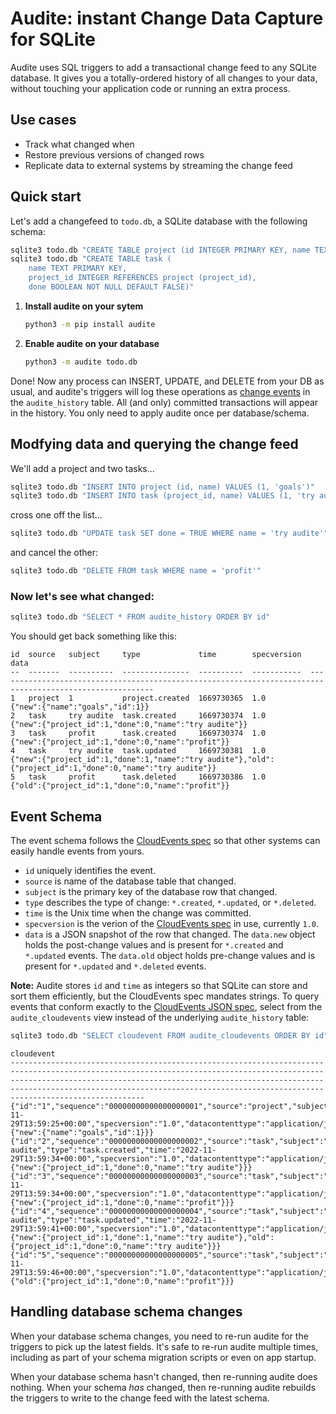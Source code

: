 # Audite: instant Change Data Capture for SQLite

Audite uses SQL triggers to add a transactional change feed to any SQLite
database. It gives you a totally-ordered history of all changes to your data,
without touching your application code or running an extra process.

## Use cases
- Track what changed when
- Restore previous versions of changed rows
- Replicate data to external systems by streaming the change feed

## Quick start

Let's add a changefeed to `todo.db`, a SQLite database with the following schema:

```sh
sqlite3 todo.db "CREATE TABLE project (id INTEGER PRIMARY KEY, name TEXT)"
sqlite3 todo.db "CREATE TABLE task (
    name TEXT PRIMARY KEY,
    project_id INTEGER REFERENCES project (project_id),
    done BOOLEAN NOT NULL DEFAULT FALSE)"
```

1. **Install audite on your sytem**
    ```sh
    python3 -m pip install audite
    ```
2. **Enable audite on your database**
    ```sh
    python3 -m audite todo.db
    ```

Done! Now any process can INSERT, UPDATE, and DELETE from your DB as usual, and
audite's triggers will log these operations as [change events](#event-schema)
in the `audite_history` table. All (and only) committed transactions will
appear in the history. You only need to apply audite once per database/schema.

## Modfying data and querying the change feed

We'll add a project and two tasks...

```sh
sqlite3 todo.db "INSERT INTO project (id, name) VALUES (1, 'goals')"
sqlite3 todo.db "INSERT INTO task (project_id, name) VALUES (1, 'try audite'), (1, 'profit')"
```

cross one off the list...
```sh
sqlite3 todo.db "UPDATE task SET done = TRUE WHERE name = 'try audite'"
```

and cancel the other:
```sh
sqlite3 todo.db "DELETE FROM task WHERE name = 'profit'"
```

### Now let's see what changed:
```sh
sqlite3 todo.db "SELECT * FROM audite_history ORDER BY id"
```

You should get back something like this:
```
id  source   subject     type             time        specversion  data                                                                                                     
--  -------  ----------  ---------------  ----------  -----------  ---------------------------------------------------------------------------------------------------------
1   project  1           project.created  1669730365  1.0          {"new":{"name":"goals","id":1}}                                                                          
2   task     try audite  task.created     1669730374  1.0          {"new":{"project_id":1,"done":0,"name":"try audite"}}                                                    
3   task     profit      task.created     1669730374  1.0          {"new":{"project_id":1,"done":0,"name":"profit"}}                                                        
4   task     try audite  task.updated     1669730381  1.0          {"new":{"project_id":1,"done":1,"name":"try audite"},"old":{"project_id":1,"done":0,"name":"try audite"}}
5   task     profit      task.deleted     1669730386  1.0          {"old":{"project_id":1,"done":0,"name":"profit"}}                                                        
```

## Event Schema
The event schema follows the [CloudEvents
spec](https://github.com/cloudevents/spec) so that other systems can easily
handle events from yours.

- `id` uniquely identifies the event.
- `source` is name of the database table that changed.
- `subject` is the primary key of the database row that changed.
- `type` describes the type of change: `*.created`, `*.updated`, or `*.deleted`.
- `time` is the Unix time when the change was committed.
- `specversion` is the verion of the [CloudEvents spec](https://github.com/cloudevents/spec) in use, currently `1.0`.
- `data` is a JSON snapshot of the row that changed. The `data.new` object holds the post-change values and is present for `*.created` and `*.updated` events. The `data.old` object holds pre-change values and is present for `*.updated` and `*.deleted` events.

**Note:** Audite stores `id` and `time` as integers so that SQLite can store
and sort them efficiently, but the CloudEvents spec mandates strings. To query
events that conform exactly to the [CloudEvents JSON
spec](https://github.com/cloudevents/spec/blob/v1.0.2/cloudevents/formats/json-format.md),
select from the `audite_cloudevents` view instead of the underlying
`audite_history` table:

```sh
sqlite3 todo.db "SELECT cloudevent FROM audite_cloudevents ORDER BY id"
```
```
cloudevent                                                                                                                                                                                                                                                                                                            
----------------------------------------------------------------------------------------------------------------------------------------------------------------------------------------------------------------------------------------------------------------------------------------------------------------------
{"id":"1","sequence":"00000000000000000001","source":"project","subject":"1","type":"project.created","time":"2022-11-29T13:59:25+00:00","specversion":"1.0","datacontenttype":"application/json","data":{"new":{"name":"goals","id":1}}}                                                                             
{"id":"2","sequence":"00000000000000000002","source":"task","subject":"try audite","type":"task.created","time":"2022-11-29T13:59:34+00:00","specversion":"1.0","datacontenttype":"application/json","data":{"new":{"project_id":1,"done":0,"name":"try audite"}}}                                                    
{"id":"3","sequence":"00000000000000000003","source":"task","subject":"profit","type":"task.created","time":"2022-11-29T13:59:34+00:00","specversion":"1.0","datacontenttype":"application/json","data":{"new":{"project_id":1,"done":0,"name":"profit"}}}                                                            
{"id":"4","sequence":"00000000000000000004","source":"task","subject":"try audite","type":"task.updated","time":"2022-11-29T13:59:41+00:00","specversion":"1.0","datacontenttype":"application/json","data":{"new":{"project_id":1,"done":1,"name":"try audite"},"old":{"project_id":1,"done":0,"name":"try audite"}}}
{"id":"5","sequence":"00000000000000000005","source":"task","subject":"profit","type":"task.deleted","time":"2022-11-29T13:59:46+00:00","specversion":"1.0","datacontenttype":"application/json","data":{"old":{"project_id":1,"done":0,"name":"profit"}}}                                                            
```

## Handling database schema changes
When your database schema changes, you need to re-run audite for the triggers to
pick up the latest fields. It's safe to re-run audite multiple times, including
as part of your schema migration scripts or even on app startup.

When your database schema hasn't changed, then re-running audite does nothing.
When your schema _has_ changed, then re-running audite rebuilds the triggers to
write to the change feed with the latest schema.
